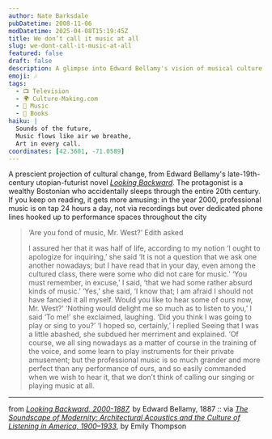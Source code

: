 ```yaml
---
author: Nate Barksdale
pubDatetime: 2008-11-06
modDatetime: 2025-04-08T15:19:45Z
title: We don’t call it music at all
slug: we-dont-call-it-music-at-all
featured: false
draft: false
description: A glimpse into Edward Bellamy's vision of musical culture in the year 2000, where professional music is readily accessible at all times.
emoji: 🎶
tags:
  - 📺 Television
  - 🌍 Culture-Making.com
  - 🎵 Music
  - 📖 Books
haiku: |
  Sounds of the future,  
  Music flows like air we breathe,  
  Art in every call.
coordinates: [42.3601, -71.0589]
---
```


A prescient projection of cultural change, from Edward Bellamy's late-19th-century utopian-futurist novel _[Looking Backward](http://en.wikipedia.org/wiki/Looking_Backward)_. The protagonist is a wealthy Bostonian who accidentally sleeps through the entire 20th century. If you keep on reading, it gets more amusing: in the year 2000, professional music is on tap 24 hours a day, not via recordings but over dedicated phone lines hooked up to performance spaces throughout the city

> ‘Are you fond of music, Mr. West?’ Edith asked
>
> I assured her that it was half of life, according to my notion
> ‘I ought to apologize for inquiring,’ she said
> ‘It is not a question that we ask one another nowadays; but I have read that in your day, even among the cultured class, there were some who did not care for music.’
> ‘You must remember, in excuse,’ I said, ‘that we had some rather absurd kinds of music.’
> ‘Yes,’ she said, ‘I know that; I am afraid I should not have fancied it all myself. Would you like to hear some of ours now, Mr. West?’
> ‘Nothing would delight me so much as to listen to you,’ I said
> ‘To me!’ she exclaimed, laughing. ‘Did you think I was going to play or sing to you?’
> ‘I hoped so, certainly,’ I replied
> Seeing that I was a little abashed, she subdued her merriment and explained. ‘Of course, we all sing nowadays as a matter of course in the training of the voice, and some learn to play instruments for their private amusement; but the professional music is so much grander and more perfect than any performance of ours, and so easily commanded when we wish to hear it, that we don’t think of calling our singing or playing music at all.

---

from _[Looking Backward, 2000-1887](http://books.google.com/books?id=oVQLAAAAIAAJ&printsec=frontcover&dq=bellamy+looking+backward&ei=ovwRSb_WHIPWsgOn95WgDw#PPA87,M1),_ by Edward Bellamy, 1887 :: via [_The Soundscape of Modernity: Architectural Acoustics and the Culture of Listening in America, 1900–1933_](http://books.google.com/books?id=7jvtvGbatv4C&printsec=frontcover&dq=soundscape+of+modernity&ei=9f4RSdJagYKyA9v-xYgE), by Emily Thompson
